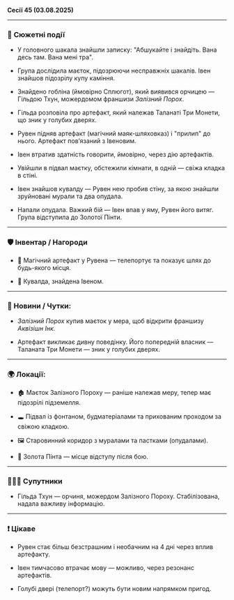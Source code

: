 **Сесії 45 (03.08.2025)**

---

### 📍 **Сюжетні події**

- У головного шакала знайшли записку: "Абшукайте і знайдіть. Вана десь там. Вана мені тра".
    
- Група дослідила маєток, підозрюючи несправжніх шакалів. Івен знайшов підозрілу купу каміння.
    
- Знайдено гобліна (ймовірно Сплюгот), який виявився орчицею — Гільдою Тхун, можердомом франшизи _Залізний Порох_.
    
- Гільда розповіла про артефакт, який належав Таланаті Три Монети, що зник у голубих дверях.
    
- Рувен підняв артефакт (магічний маяк-шляховказ) і "прилип" до нього. Артефакт пов’язаний з Івеновим.
    
- Івен втратив здатність говорити, ймовірно, через дію артефактів.
    
- Увійшли в підвал маєтку, обстежили кімнати, в одній — свіжа кладка в стіні.
    
- Івен знайшов кувалду — Рувен нею пробив стіну, за якою знайшли зруйновані мурали та два опудала.
    
- Напали опудала. Важкий бій — Івен впав у яму, Рувен його витяг. Група відступила до Золотої Пінти.
    

---

### 🛡 Інвентар / Нагороди

- 🧭 Магічний артефакт у Рувена — телепортує та показує шлях до будь-якого місця.
    
- 🔨 Кувалда, знайдена Івеном.
    

---

### 💭 Новини / Чутки:

- _Залізний Порох_ купив маєток у мера, щоб відкрити франшизу _Аквізішн Інк._
    
- Артефакт викликає дивну поведінку. Його попередній власник — Таланата Три Монети — зник у голубих дверях.
    

---

### 🌍 Локації:

- 🏚 Маєток Залізного Пороху — раніше належав меру, тепер має підозрілі підземелля.
    
- 🕳 Підвал із фонтаном, будматеріалами та прихованим проходом за свіжою кладкою.
    
- 🖼 Старовинний коридор з муралами та пастками (опудалами).
    
- 🍺 Золота Пінта — місце відступу після бою.
    

---

### 🧑‍🤝‍🧑 Супутники

- Гільда Тхун — орчиня, можердом Залізного Пороху. Стабілізована, надала важливу інформацію.
    

---

### ❗ Цікаве

- Рувен стає більш безстрашним і необачним на 4 дні через вплив артефакту.
    
- Івен тимчасово втрачає мову — можливо, через резонанс артефактів.
    
- Голубі двері (телепорт?) можуть бути новим напрямком пригод.